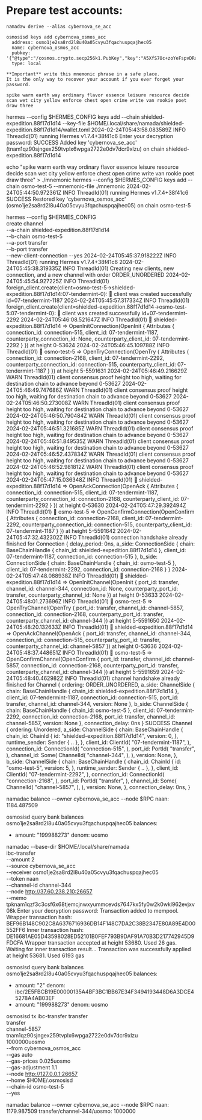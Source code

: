# Prepare test accounts:
```
namadaw derive --alias cybernova_se_acc
```  
```
osmosisd keys add cybernova_osmos_acc
  address: osmo1je2sa8rd2l8u40a05cvyu3fqachuspqajhec05
  name: cybernova_osmos_acc
  pubkey: '{"@type":"/cosmos.crypto.secp256k1.PubKey","key":"A5XfS7Oc+zoYeFspvDRaP7J3HrHpZ++2jBQSCtvQsTht"}'
  type: local

**Important** write this mnemonic phrase in a safe place.
It is the only way to recover your account if you ever forget your password.

spike warm earth way ordinary flavor essence leisure resource decide scan wet city yellow enforce chest open crime write van rookie poet draw three
```


hermes --config $HERMES_CONFIG keys add --chain shielded-expedition.88f17d1d14 --key-file $HOME/.local/share/namada/shielded-expedition.88f17d1d14/wallet.toml 
2024-02-24T05:43:58.083589Z  INFO ThreadId(01) running Hermes v1.7.4+38f41c6
Enter your decryption password: 
SUCCESS Added key 'cybernova_se_acc' (tnam1qz90sjngex259tvplx6wpga2722e0dv7dcr9xlzu) on chain shielded-expedition.88f17d1d14

echo "spike warm earth way ordinary flavor essence leisure resource decide scan wet city yellow enforce chest open crime write van rookie poet draw three" > ./mnemonic
hermes --config $HERMES_CONFIG keys add --chain osmo-test-5 --mnemonic-file ./mnemonic
2024-02-24T05:44:50.972361Z  INFO ThreadId(01) running Hermes v1.7.4+38f41c6
SUCCESS Restored key 'cybernova_osmos_acc' (osmo1je2sa8rd2l8u40a05cvyu3fqachuspqajhec05) on chain osmo-test-5

hermes --config $HERMES_CONFIG \
  create channel \
  --a-chain shielded-expedition.88f17d1d14 \
  --b-chain osmo-test-5 \
  --a-port transfer \
  --b-port transfer \
  --new-client-connection --yes
2024-02-24T05:45:37.918222Z  INFO ThreadId(01) running Hermes v1.7.4+38f41c6
2024-02-24T05:45:38.319335Z  INFO ThreadId(01) Creating new clients, new connection, and a new channel with order ORDER_UNORDERED
2024-02-24T05:45:54.927225Z  INFO ThreadId(01) foreign_client.create{client=osmo-test-5->shielded-expedition.88f17d1d14:07-tendermint-0}: 🍭 client was created successfully id=07-tendermint-1187
2024-02-24T05:45:57.317334Z  INFO ThreadId(01) foreign_client.create{client=shielded-expedition.88f17d1d14->osmo-test-5:07-tendermint-0}: 🍭 client was created successfully id=07-tendermint-2292
2024-02-24T05:46:08.521647Z  INFO ThreadId(01) 🥂 shielded-expedition.88f17d1d14 => OpenInitConnection(OpenInit { Attributes { connection_id: connection-515, client_id: 07-tendermint-1187, counterparty_connection_id: None, counterparty_client_id: 07-tendermint-2292 } }) at height 0-53624
2024-02-24T05:46:45.109788Z  INFO ThreadId(01) 🥂 osmo-test-5 => OpenTryConnection(OpenTry { Attributes { connection_id: connection-2168, client_id: 07-tendermint-2292, counterparty_connection_id: connection-515, counterparty_client_id: 07-tendermint-1187 } }) at height 5-5591631
2024-02-24T05:46:49.216629Z  WARN ThreadId(01) client consensus proof height too high, waiting for destination chain to advance beyond 0-53627
2024-02-24T05:46:49.747686Z  WARN ThreadId(01) client consensus proof height too high, waiting for destination chain to advance beyond 0-53627
2024-02-24T05:46:50.273008Z  WARN ThreadId(01) client consensus proof height too high, waiting for destination chain to advance beyond 0-53627
2024-02-24T05:46:50.790484Z  WARN ThreadId(01) client consensus proof height too high, waiting for destination chain to advance beyond 0-53627
2024-02-24T05:46:51.321685Z  WARN ThreadId(01) client consensus proof height too high, waiting for destination chain to advance beyond 0-53627
2024-02-24T05:46:51.849535Z  WARN ThreadId(01) client consensus proof height too high, waiting for destination chain to advance beyond 0-53627
2024-02-24T05:46:52.437834Z  WARN ThreadId(01) client consensus proof height too high, waiting for destination chain to advance beyond 0-53627
2024-02-24T05:46:52.981812Z  WARN ThreadId(01) client consensus proof height too high, waiting for destination chain to advance beyond 0-53627
2024-02-24T05:47:15.036348Z  INFO ThreadId(01) 🥂 shielded-expedition.88f17d1d14 => OpenAckConnection(OpenAck { Attributes { connection_id: connection-515, client_id: 07-tendermint-1187, counterparty_connection_id: connection-2168, counterparty_client_id: 07-tendermint-2292 } }) at height 0-53630
2024-02-24T05:47:29.392494Z  INFO ThreadId(01) 🥂 osmo-test-5 => OpenConfirmConnection(OpenConfirm { Attributes { connection_id: connection-2168, client_id: 07-tendermint-2292, counterparty_connection_id: connection-515, counterparty_client_id: 07-tendermint-1187 } }) at height 5-5591642
2024-02-24T05:47:32.432302Z  INFO ThreadId(01) connection handshake already finished for Connection { delay_period: 0ns, a_side: ConnectionSide { chain: BaseChainHandle { chain_id: shielded-expedition.88f17d1d14 }, client_id: 07-tendermint-1187, connection_id: connection-515 }, b_side: ConnectionSide { chain: BaseChainHandle { chain_id: osmo-test-5 }, client_id: 07-tendermint-2292, connection_id: connection-2168 } }
2024-02-24T05:47:48.088938Z  INFO ThreadId(01) 🎊  shielded-expedition.88f17d1d14 => OpenInitChannel(OpenInit { port_id: transfer, channel_id: channel-344, connection_id: None, counterparty_port_id: transfer, counterparty_channel_id: None }) at height 0-53633
2024-02-24T05:48:01.273696Z  INFO ThreadId(01) 🎊  osmo-test-5 => OpenTryChannel(OpenTry { port_id: transfer, channel_id: channel-5857, connection_id: connection-2168, counterparty_port_id: transfer, counterparty_channel_id: channel-344 }) at height 5-5591650
2024-02-24T05:48:20.132633Z  INFO ThreadId(01) 🎊  shielded-expedition.88f17d1d14 => OpenAckChannel(OpenAck { port_id: transfer, channel_id: channel-344, connection_id: connection-515, counterparty_port_id: transfer, counterparty_channel_id: channel-5857 }) at height 0-53636
2024-02-24T05:48:37.448651Z  INFO ThreadId(01) 🎊  osmo-test-5 => OpenConfirmChannel(OpenConfirm { port_id: transfer, channel_id: channel-5857, connection_id: connection-2168, counterparty_port_id: transfer, counterparty_channel_id: channel-344 }) at height 5-5591659
2024-02-24T05:48:40.462982Z  INFO ThreadId(01) channel handshake already finished for Channel { ordering: ORDER_UNORDERED, a_side: ChannelSide { chain: BaseChainHandle { chain_id: shielded-expedition.88f17d1d14 }, client_id: 07-tendermint-1187, connection_id: connection-515, port_id: transfer, channel_id: channel-344, version: None }, b_side: ChannelSide { chain: BaseChainHandle { chain_id: osmo-test-5 }, client_id: 07-tendermint-2292, connection_id: connection-2168, port_id: transfer, channel_id: channel-5857, version: None }, connection_delay: 0ns }
SUCCESS Channel {
    ordering: Unordered,
    a_side: ChannelSide {
        chain: BaseChainHandle {
            chain_id: ChainId {
                id: "shielded-expedition.88f17d1d14",
                version: 0,
            },
            runtime_sender: Sender { .. },
        },
        client_id: ClientId(
            "07-tendermint-1187",
        ),
        connection_id: ConnectionId(
            "connection-515",
        ),
        port_id: PortId(
            "transfer",
        ),
        channel_id: Some(
            ChannelId(
                "channel-344",
            ),
        ),
        version: None,
    },
    b_side: ChannelSide {
        chain: BaseChainHandle {
            chain_id: ChainId {
                id: "osmo-test-5",
                version: 5,
            },
            runtime_sender: Sender { .. },
        },
        client_id: ClientId(
            "07-tendermint-2292",
        ),
        connection_id: ConnectionId(
            "connection-2168",
        ),
        port_id: PortId(
            "transfer",
        ),
        channel_id: Some(
            ChannelId(
                "channel-5857",
            ),
        ),
        version: None,
    },
    connection_delay: 0ns,
}

namadac balance --owner cybernova_se_acc --node $RPC
naan: 1184.487509

osmosisd query bank balances osmo1je2sa8rd2l8u40a05cvyu3fqachuspqajhec05
balances:
- amount: "199988273"
  denom: uosmo

namadac --base-dir $HOME/.local/share/namada \
    ibc-transfer \
    --amount 2 \
    --source cybernova_se_acc \
    --receiver osmo1je2sa8rd2l8u40a05cvyu3fqachuspqajhec05 \
    --token naan \
    --channel-id channel-344 \
    --node http://37.60.238.210:26657 \
    --memo tpknam1qzf3c3csf6x68tjemcjnwxyummcevds7647kx5fy0w2k0wkl962evjxv08k
Enter your decryption password: 
Transaction added to mempool.
Wrapper transaction hash: BEF96B148C902C8A6376716936DB14F148C7DA2C38B2347E80A89E4D00552FF6
Inner transaction hash: DE16681AE05D43598028ED52101B0FEF793B9DAF91A70B3D217742945D9FDCFA
Wrapper transaction accepted at height 53680. Used 26 gas.
Waiting for inner transaction result...
Transaction was successfully applied at height 53681. Used 6193 gas

osmosisd query bank balances osmo1je2sa8rd2l8u40a05cvyu3fqachuspqajhec05
balances:
- amount: "2"
  denom: ibc/2E5FBCB19E00000135A4BF3BC1BB67E34F3494193448D6A3DCE45278A4AB03EF
- amount: "199988273"
  denom: uosmo

osmosisd tx ibc-transfer transfer \
  transfer \
  channel-5857 \
  tnam1qz90sjngex259tvplx6wpga2722e0dv7dcr9xlzu \
  1000000uosmo \
  --from cybernova_osmos_acc \
  --gas auto \
  --gas-prices 0.025uosmo \
  --gas-adjustment 1.1 \
  --node http://127.0.0.1:26657 \
  --home $HOME/.osmosisd \
  --chain-id osmo-test-5 \
  --yes

namadac balance --owner cybernova_se_acc --node $RPC
naan: 1179.987509
transfer/channel-344/uosmo: 1000000
